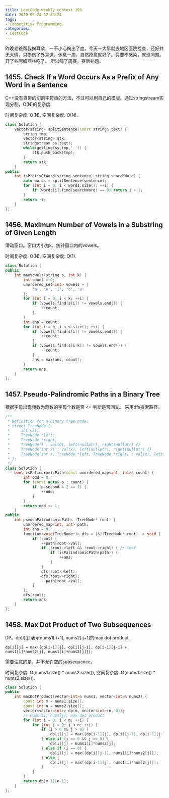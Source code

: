 ```yaml
---
title: LeetCode weekly contest 190
date: 2020-05-24 12:43:24
tags:
- Competitive Programming
categories:
- LeetCode
---
```


昨晚老爸帮我掏耳朵，一不小心掏出了血。今天一大早就去地区医院检查，还好并无大碍，只损伤了外耳道，休息一周，自然痊愈就好了。只要不感染，就没问题。开了些阿姆西林吃了。
所以鸽了周赛，赛后补题。

## 1455. Check If a Word Occurs As a Prefix of Any Word in a Sentence

C++没有自带的切割字符串的方法，不过可以用自己的模版。通过stringstream实现分割，O(N)的复杂度.

时间复杂度: O(N),
空间复杂度: O(N).

```cpp
class Solution {
    vector<string> splitSentence(const string& text) {
        string tmp;
        vector<string> stk;
        stringstream ss(text);
        while(getline(ss,tmp,' ')) {
            stk.push_back(tmp);
        }
        return stk;
    }
public:
    int isPrefixOfWord(string sentence, string searchWord) {
        auto words = splitSentence(sentence);
        for (int i = 0; i < words.size(); ++i) {
            if (words[i].find(searchWord) == 0) return i + 1;
        }
        return -1;
    }
};
```

## 1456. Maximum Number of Vowels in a Substring of Given Length

滑动窗口。窗口大小为k，统计窗口内的vowels。

时间复杂度: O(N),
空间复杂度: O(1).

```cpp
class Solution {
public:
    int maxVowels(string s, int k) {
        int count = 0;
        unordered_set<int> vowels = {
            'a', 'e', 'i', 'o', 'u'
        };
        for (int i = 0; i < k; ++i) {
            if (vowels.find(s[i]) != vowels.end()) {
                ++count;
            }
        }
        int ans = count;
        for (int i = k; i < s.size(); ++i) {
            if (vowels.find(s[i]) != vowels.end()) {
                ++count;
            }
            if (vowels.find(s[i-k]) != vowels.end()) {
                --count;
            }
            ans = max(ans, count);
        }
        return ans;
    }
};
```

## 1457. Pseudo-Palindromic Paths in a Binary Tree

根据字母出现频数为奇数的字母个数是否 <= 判断是否回文。
采用dfs搜索路径。

```cpp
/**
 * Definition for a binary tree node.
 * struct TreeNode {
 *     int val;
 *     TreeNode *left;
 *     TreeNode *right;
 *     TreeNode() : val(0), left(nullptr), right(nullptr) {}
 *     TreeNode(int x) : val(x), left(nullptr), right(nullptr) {}
 *     TreeNode(int x, TreeNode *left, TreeNode *right) : val(x), left(left), right(right) {}
 * };
 */
class Solution {
    bool isPalindromicPath(const unordered_map<int, int>& count) {
        int odd = 0;
        for (const auto& p : count) {
            if (p.second % 2 == 1) {
                ++odd;
            }
        }
        return odd <= 1;
    }
public:
    int pseudoPalindromicPaths (TreeNode* root) {
        unordered_map<int, int> path;
        int ans = 0;
        function<void(TreeNode*)> dfs = [&](TreeNode* root) -> void {
            if (root) {
                ++path[root->val];
                if (!root->left && !root->right) { // leaf
                    if (isPalindromicPath(path)) {
                        ++ans;
                    }
                }
                dfs(root->left);
                dfs(root->right);
                --path[root->val];
            }
        };
        dfs(root);
        return ans;
    }
};
```

## 1458. Max Dot Product of Two Subsequences

DP。dp[i][j] 表示nums1[:i+1], nums2[:j+1]的max dot product.

`dp[i][j] = max({dp[i-1][j], dp[i][j-1], dp[i-1][j-1] + nums1[i]*nums2[j], nums1[i]*nums2[j]});`

需要注意的是，并不允许空的subsequence。

时间复杂度: O(nums1.size() * nums2.size()),
空间复杂度: O(nums1.size() * nums2.size()).

```cpp
class Solution {
public:
    int maxDotProduct(vector<int>& nums1, vector<int>& nums2) {
        const int m = nums1.size();
        const int n = nums2.size();
        vector<vector<int>> dp(m, vector<int>(n, 0));
        // nums[i], nums[j], max dot product
        for (int i = 0; i < m; ++i) {
            for (int j = 0; j < n; ++j) {
                if (i > 0 && j > 0) {
                    dp[i][j] = max({dp[i-1][j], dp[i][j-1], dp[i-1][j-1] + nums1[i]*nums2[j], nums1[i]*nums2[j]});
                } else if (i == 0 && j == 0) {
                    dp[i][j] = nums1[i]*nums2[j];
                } else if (i == 0) {
                    dp[i][j] = max({dp[i][j-1], nums1[i]*nums2[j]});
                } else {
                    dp[i][j] = max({dp[i-1][j], nums1[i]*nums2[j]});
                }
            }
        }
        return dp[m-1][n-1];
    }
};
```